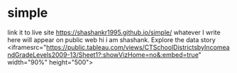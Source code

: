 # simple
link it to live site https://shashankr1995.github.io/simple/
whatever I write here will appear on public web
hi i am shashank.
Explore the data story
<iframesrc="https://public.tableau.com/views/CTSchoolDistrictsbyIncomeandGradeLevels2009-13/Sheet1?:showVizHome=no&:embed=true" width="90%" height="500"></iframe>
